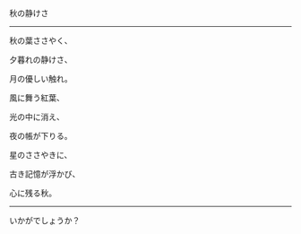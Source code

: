 
秋の静けさ

---

秋の葉ささやく、

夕暮れの静けさ、

月の優しい触れ。

風に舞う紅葉、

光の中に消え、

夜の帳が下りる。

星のささやきに、

古き記憶が浮かび、

心に残る秋。

---

いかがでしょうか？
